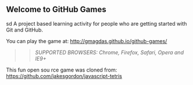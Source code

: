 ## Welcome to GitHub Games
sd
A project based learning activity for people who are getting started with Git and GitHub.

You can play the game at: http://gmagdas.github.io/github-games/

>> _*SUPPORTED BROWSERS*: Chrome, Firefox, Safari, Opera and IE9+_

This fun open sou rce game was cloned from: https://github.com/jakesgordon/javascript-tetris
